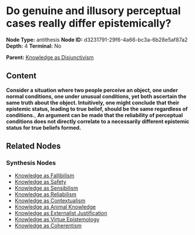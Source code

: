 # Do genuine and illusory perceptual cases really differ epistemically?

**Node Type:** antithesis
**Node ID:** d3231791-29f6-4a66-bc3a-6b28e5af87a2
**Depth:** 4
**Terminal:** No

**Parent:** [Knowledge as Disjunctivism](knowledge-as-disjunctivism-synthesis-38694a52-6f2d-4997-bba8-8cf8097ee74e.md)

## Content

**Consider a situation where two people perceive an object, one under normal conditions, one under unusual conditions, yet both ascertain the same truth about the object. Intuitively, one might conclude that their epistemic status, leading to true belief, should be the same regardless of conditions.**, **An argument can be made that the reliability of perceptual conditions does not directly correlate to a necessarily different epistemic status for true beliefs formed.**

## Related Nodes

### Synthesis Nodes

- [Knowledge as Fallibilism](knowledge-as-fallibilism-synthesis-4f0c1429-f1f9-4877-b873-17b0a4a8bf1f.md)
- [Knowledge as Safety](knowledge-as-safety-synthesis-ad536449-1b53-419e-9528-cb4f6b6f740a.md)
- [Knowledge as Sensibilism](knowledge-as-sensibilism-synthesis-9cd75952-571b-486c-b6ac-c5262f0cb51b.md)
- [Knowledge as Reliabilism](knowledge-as-reliabilism-synthesis-5b00fde2-026f-40de-80ae-36f98260ef74.md)
- [Knowledge as Contextualism](knowledge-as-contextualism-synthesis-a973ae7a-049a-4ce8-bf31-c49e62f39668.md)
- [Knowledge as Animal Knowledge](knowledge-as-animal-knowledge-synthesis-5f52eb0c-3995-4b4f-9b44-9381c27f8d2c.md)
- [Knowledge as Externalist Justification](knowledge-as-externalist-justification-synthesis-73f0ee2d-713f-4208-9073-958fce9a258d.md)
- [Knowledge as Virtue Epistemology](knowledge-as-virtue-epistemology-synthesis-4ec26b23-29bd-41d4-96c9-bdcb19c9fc64.md)
- [Knowledge as Coherentism](knowledge-as-coherentism-synthesis-1c937387-46a4-4245-bfa8-fd4af8c8e843.md)
